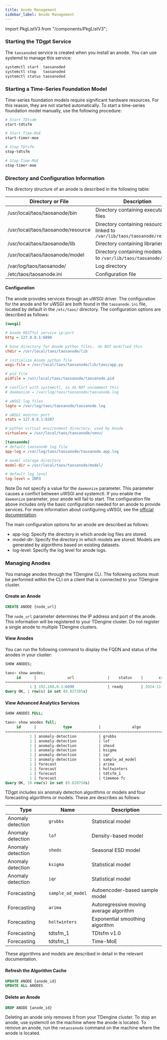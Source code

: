 ```yaml
---
title: Anode Management
sidebar_label: Anode Management
---
```


import PkgListV3 from "/components/PkgListV3";

### Starting the TDgpt Service

The `taosanoded` service is created when you install an anode. You can use systemd to manage this service:

```bash
systemctl start  taosanoded
systemctl stop   taosanoded
systemctl status taosanoded
```

### Starting a Time-Series Foundation Model

Time-series foundation models require significant hardware resources. For this reason, they are not started automatically. To start a time-series foundation model manually, use the following procedure:

```bash
# Start TDtsdm
start-tdtsfm

# Start Time-MoE
start-timer-moe
```

```bash
# Stop TDtsfm
stop-tdtsfm

# Stop Time-MoE
stop-timer-moe
```

### Directory and Configuration Information

The directory structure of an anode is described in the following table:

|Directory or File|Description|
|---------------|------|
|/usr/local/taos/taosanode/bin|Directory containing executable files|
|/usr/local/taos/taosanode/resource|Directory containing resource files, linked to `/var/lib/taos/taosanode/resource/`|
|/usr/local/taos/taosanode/lib|Directory containing libraries|
|/usr/local/taos/taosanode/model|Directory containing models, linked to `/var/lib/taos/taosanode/model`|
|/var/log/taos/taosanode/|Log directory|
|/etc/taos/taosanode.ini|Configuration file|

#### Configuration

The anode provides services through an uWSGI driver. The configuration for the anode and for uWSGI are both found in the `taosanode.ini` file, located by default in the `/etc/taos/` directory.
The configuration options are described as follows:

```ini
[uwsgi]

# Anode RESTful service ip:port
http = 127.0.0.1:6090

# base directory for Anode python files， do NOT modified this
chdir = /usr/local/taos/taosanode/lib

# initialize Anode python file
wsgi-file = /usr/local/taos/taosanode/lib/taos/app.py

# pid file
pidfile = /usr/local/taos/taosanode/taosanode.pid

# conflict with systemctl, so do NOT uncomment this
# daemonize = /var/log/taos/taosanode/taosanode.log

# uWSGI log files
logto = /var/log/taos/taosanode/taosanode.log

# uWSGI monitor port
stats = 127.0.0.1:8387

# python virtual environment directory, used by Anode
virtualenv = /usr/local/taos/taosanode/venv/

[taosanode]
# default taosanode log file
app-log = /var/log/taos/taosanode/taosanode.app.log

# model storage directory
model-dir = /usr/local/taos/taosanode/model/

# default log level
log-level = INFO

```

Note
Do not specify a value for the `daemonize` parameter. This parameter causes a conflict between uWSGI and systemctl. If you enable the `daemonize` parameter, your anode will fail to start.
The configuration file above includes only the basic configuration needed for an anode to provide services. For more information about configuring uWSGI, see the [official documentation](https://uwsgi-docs.readthedocs.io/en/latest/).

The main configuration options for an anode are described as follows:

- app-log: Specify the directory in which anode log files are stored.
- model-dir: Specify the directory in which models are stored. Models are generated by algorithms based on existing datasets.
- log-level: Specify the log level for anode logs.

### Managing Anodes

You manage anodes through the TDengine CLI. The following actions must be performed within the CLI on a client that is connected to your TDengine cluster.

#### Create an Anode

```sql
CREATE ANODE {node_url}
```

The `node_url` parameter determines the IP address and port of the anode. This information will be registered to your TDengine cluster. Do not register a single anode to multiple TDengine clusters.

#### View Anodes

You can run the following command to display the FQDN and status of the anodes in your cluster:

```sql
SHOW ANODES;

taos> show anodes;
     id      |              url               |    status    |       create_time       |       update_time       |
==================================================================================================================
           1 | 192.168.0.1:6090               | ready        | 2024-11-28 18:44:27.089 | 2024-11-28 18:44:27.089 |
Query OK, 1 row(s) in set (0.037205s)

```

#### View Advanced Analytics Services

```SQL
SHOW ANODES FULL;

taos> show anodes full;                                                      
     id      |            type            |              algo              | 
============================================================================ 
           1 | anomaly-detection          | grubbs                         | 
           1 | anomaly-detection          | lof                            | 
           1 | anomaly-detection          | shesd                          | 
           1 | anomaly-detection          | ksigma                         | 
           1 | anomaly-detection          | iqr                            | 
           1 | anomaly-detection          | sample_ad_model                | 
           1 | forecast                   | arima                          | 
           1 | forecast                   | holtwinters                    | 
           1 | forecast                   | tdtsfm_1                       | 
           1 | forecast                   | timemoe-fc                     | 
Query OK, 10 row(s) in set (0.028750s)                                       
```

TDgpt includes six anomaly detection algorithms or models and four forecasting algorithms or models. These are describes as follows:

| Type | Name | Description |
|--------|--------|--------------------|
| Anomaly detection | `grubbs` | Statistical model |
| Anomaly detection | `lof` | Density-based model |
| Anomaly detection | `sheds` | Seasonal ESD model |
| Anomaly detection | `ksigma` | Statistical model |
| Anomaly detection | `iqr` | Statistical model |
| Forecasting | `sample_ad_model` | Autoencoder-based sample model |
| Forecasting | `arima` | Autoregressive moving average algorithm |
| Forecasting | `holtwinters` | Exponential smoothing algorithm |
| Forecasting | tdtsfm_1 | TDtsfm v1.0 |
| Forecasting | tdtsfm_1 | Time-MoE |

These algorithms and models are described in detail in the relevant documentation.

#### Refresh the Algorithm Cache

```SQL
UPDATE ANODE {anode_id}
UPDATE ALL ANODES
```

#### Delete an Anode

```sql
DROP ANODE {anode_id}
```

Deleting an anode only removes it from your TDengine cluster. To stop an anode, use systemctl on the machine where the anode is located. To remove an anode, run the `rmtaosanode` command on the machine where the anode is located.
